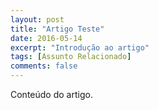 ```yaml
---
layout: post
title: "Artigo Teste"
date: 2016-05-14
excerpt: "Introdução ao artigo"
tags: [Assunto Relacionado]
comments: false
---
```

Conteúdo do artigo.
